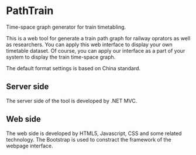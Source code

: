 # PathTrain
Time-space graph generator for train timetabling.

This is a web tool for generate a train path graph for railway oprators as well as researchers. You can apply this web interface to display your own timetable dataset. Of course, you can apply our interface as a part of your system to display the train time-space graph.

The default format settings is based on China standard.

## Server side

The server side of the tool is developed by .NET MVC.

## Web side

The web side is developed by HTML5, Javascript, CSS and some related technology. The Bootstrap is used to constract the framework of the webpage interface.
